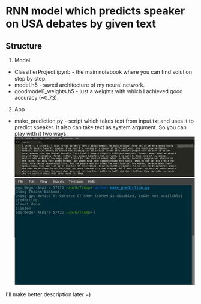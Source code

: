 # RNN model which predicts speaker on USA debates by given text

## Structure

1. Model
 * ClassifierProject.ipynb - the main notebook where you can find solution step by step.
 * model.h5 - saved architecture of my neural network.
 * goodmodel1_weights.h5 - just a weights with which I achieved good accuracy (~0.73).
 
2. App
 * make_prediction.py - script which takes text from input.txt and uses it to predict speaker. It also can take text as system argument.
 So you can play with it two ways:
 ![alt tag](https://github.com/EgorKrash/TextMultiClassifier/blob/master/Images/sublime.jpg)
 ![alt tag](https://github.com/EgorKrash/TextMultiClassifier/blob/master/Images/fish.jpg) 
 

I'll make better description later =)
